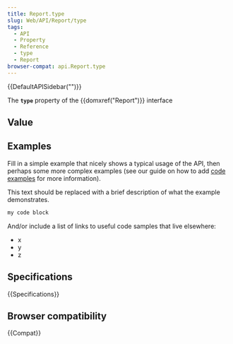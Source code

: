 ```yaml
---
title: Report.type
slug: Web/API/Report/type
tags:
  - API
  - Property
  - Reference
  - type
  - Report
browser-compat: api.Report.type
---
```

{{DefaultAPISidebar("")}}

The **`type`** property of the {{domxref("Report")}} interface 

## Value



## Examples

Fill in a simple example that nicely shows a typical usage of the API, then perhaps some more complex examples (see our guide on how to add [code examples](/en-US/docs/MDN/Contribute/Structures/Code_examples) for more information).

This text should be replaced with a brief description of what the example demonstrates.

```js
my code block
```

And/or include a list of links to useful code samples that live elsewhere:

*   x
*   y
*   z

## Specifications

{{Specifications}}

## Browser compatibility

{{Compat}}


